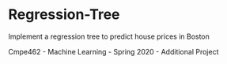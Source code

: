 # Regression-Tree
Implement a regression tree to predict house prices in Boston

Cmpe462 - Machine Learning - Spring 2020 - Additional Project
